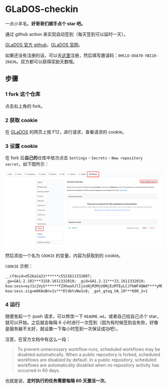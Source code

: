 # GLaDOS-checkin

一点小羊毛。**好哥哥们顺手点个 star 吧。**

通过 github action 来实现自动签到（每天签到可以延时一天）。

[GLaDOS 官方 github](https://github.com/glados-network/GLaDOS)，[GLaDOS 官网](https://glados.rocks/)。

如果还没有注册的话，可以去[这里](https://glados.rocks/register)注册，然后填写邀请码：`0HCLD-0XA70-YBI10-Z6836`。双方都可以获得奖励天数哦。

## 步骤

### 1 fork 这个仓库

点击右上角的 fork。

### 2 获取 cookie

在 [GLaDOS](https://glados.rocks/console/checkin) 的网页上按 F12，进行请求，查看请求的 cookie。

### 3 设置 cookie

在 fork 后**自己的**仓库中依次点击 `Settings` - `Secrets` - `New repository secret`，如下图所示：

![image-20210111220035535](README.assets/image-20210111220035535.png)

然后添加一个名为 `COOKIE` 的变量，内容为获取到的 cookie。

`COOKIE` 示例：

```text
__cfduid=d526a2a21******c5521611332007; _ga=GA1.2.101***3158.1611332010; _gid=GA1.2.11***23.1611332010; koa:sess=eyJ1c2VyS******fZXhwaXJlIjoxNjM3MjU0NjEzMTEyLCJfbWF4QWd****yMDAwMDAwMH0=; koa:sess.sig=m6KAoBnv1s***DldbtvNw1v8; _gat_gtag_UA_10***600_2=1
```

### 4 运行 

随便发起一个 push 请求，可以修改一下 `README.md`，或者自己给自己点个 star，就可以开始。之后就会每隔 6 小时进行一次签到（因为有时候签到会失败，好像是服务器不太好，就设置一下每小时签到一次保证成功吧）。

注意，在官方文档中有这么一段：

> To prevent unnecessary workflow runs, scheduled workflows may be disabled automatically. When a public repository is forked, scheduled workflows are disabled by default. In a public repository, scheduled workflows are automatically disabled when no repository activity has occurred in 60 days.

也就是说，**定时执行的任务需要每隔 60 天激活一次**。

